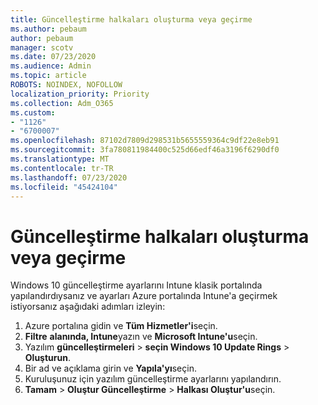 ```yaml
---
title: Güncelleştirme halkaları oluşturma veya geçirme
ms.author: pebaum
author: pebaum
manager: scotv
ms.date: 07/23/2020
ms.audience: Admin
ms.topic: article
ROBOTS: NOINDEX, NOFOLLOW
localization_priority: Priority
ms.collection: Adm_O365
ms.custom:
- "1126"
- "6700007"
ms.openlocfilehash: 87102d7809d298531b5655559364c9df22e8eb91
ms.sourcegitcommit: 3fa780811984400c525d66edf46a3196f6290df0
ms.translationtype: MT
ms.contentlocale: tr-TR
ms.lasthandoff: 07/23/2020
ms.locfileid: "45424104"
---
```

# <a name="create-or-migrate-update-rings"></a>Güncelleştirme halkaları oluşturma veya geçirme

Windows 10 güncelleştirme ayarlarını Intune klasik portalında yapılandırdıysanız ve ayarları Azure portalında Intune'a geçirmek istiyorsanız aşağıdaki adımları izleyin:

1.  Azure portalına gidin ve **Tüm Hizmetler'i**seçin.
2.  **Filtre** **alanında, Intune**yazın ve **Microsoft Intune'u**seçin.
3.  Yazılım **güncelleştirmeleri**   >   **seçin Windows 10 Update Rings**   >   **Oluşturun**.
4.  Bir ad ve açıklama girin ve **Yapıla'yı**seçin.
5.  Kuruluşunuz için yazılım güncelleştirme ayarlarını yapılandırın.
6.  **Tamam**  >  **Oluştur Güncelleştirme**  >  **Halkası Oluştur'u**seçin.